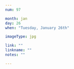 ```yaml
---
num: 97

month: jan
day: 26
when: "Tuesday, January 26th"

imageType: jpg

link: ""
linkname: ""
notes: ""

---
```


